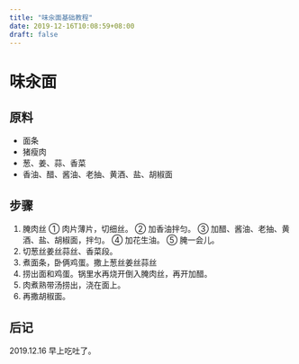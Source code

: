 ```yaml
---
title: "味汆面基础教程"
date: 2019-12-16T10:08:59+08:00
draft: false
---
```

# 味汆面

## 原料

- 面条
- 猪瘦肉
- 葱、姜、蒜、香菜
- 香油、醋、酱油、老抽、黄酒、盐、胡椒面

## 步骤

1. 腌肉丝
① 肉片薄片，切细丝。
② 加香油拌匀。
③ 加醋、酱油、老抽、黄酒、盐、胡椒面，拌匀。
④ 加花生油。
⑤ 腌一会儿。 
2. 切葱丝姜丝蒜丝、香菜段。
2. 煮面条，卧俩鸡蛋。撒上葱丝姜丝蒜丝
3. 捞出面和鸡蛋。锅里水再烧开倒入腌肉丝，再开加醋。
4. 肉煮熟带汤捞出，浇在面上。
5. 再撒胡椒面。

## 后记
2019.12.16 早上吃吐了。
